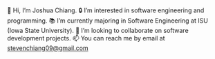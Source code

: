 👋 Hi, I’m Joshua Chiang.
🔒 I’m interested in software engineering and programming.
📚 I’m currently majoring in Software Engineering at ISU (Iowa State University).
🤝 I’m looking to collaborate on software development projects.
📫 You can reach me by email at stevenchiang09@gmail.com

<!---
StevenJSCF/StevenJSCF is a ✨ special ✨ repository because its `README.md` (this file) appears on your GitHub profile.
You can click the Preview link to take a look at your changes.
--->
